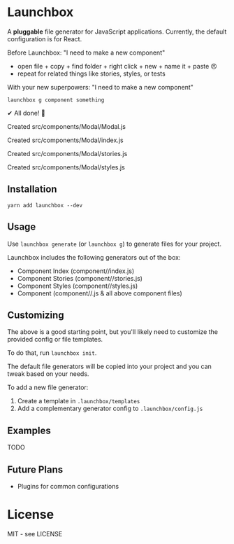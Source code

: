 # Launchbox

A **pluggable** file generator for JavaScript applications. Currently, the default configuration is for React.

Before Launchbox:
"I need to make a new component"

* open file + copy + find folder + right click + new + name it + paste :angry:
* repeat for related things like stories, styles, or tests

With your new superpowers:
"I need to make a new component"

`launchbox g component something`

✔ All done! 🚀

Created src/components/Modal/Modal.js

Created src/components/Modal/index.js

Created src/components/Modal/stories.js

Created src/components/Modal/styles.js

## Installation

`yarn add launchbox --dev`

## Usage

Use `launchbox generate` (or `launchbox g`) to generate files for your project.

Launchbox includes the following generators out of the box:

* Component Index (component/<name>/index.js)
* Component Stories (component/<name>/stories.js)
* Component Styles (component/<name>/styles.js)
* Component (component/<name>/<name>.js & all above component files)

## Customizing

The above is a good starting point, but you'll likely need to customize the provided config or file templates.

To do that, run `launchbox init`.

The default file generators will be copied into your project and you can tweak based on your needs.

To add a new file generator:

1. Create a template in `.launchbox/templates`
2. Add a complementary generator config to `.launchbox/config.js`

## Examples

TODO

## Future Plans

* Plugins for common configurations

# License

MIT - see LICENSE
